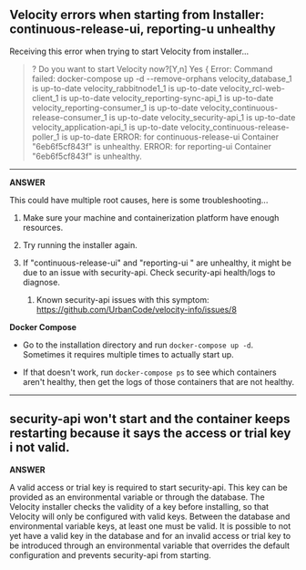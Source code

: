 
## Velocity errors when starting from Installer: continuous-release-ui, reporting-u unhealthy

Receiving this error when trying to start Velocity from installer...

> ? Do you want to start Velocity now?[Y,n] Yes
> { Error: Command failed: docker-compose up -d --remove-orphans
> velocity_database_1 is up-to-date
> velocity_rabbitnode1_1 is up-to-date
> velocity_rcl-web-client_1 is up-to-date
> velocity_reporting-sync-api_1 is up-to-date
> velocity_reporting-consumer_1 is up-to-date
> velocity_continuous-release-consumer_1 is up-to-date
> velocity_security-api_1 is up-to-date
> velocity_application-api_1 is up-to-date
> velocity_continuous-release-poller_1 is up-to-date
> ERROR: for continuous-release-ui  Container "6eb6f5cf843f" is unhealthy.
> ERROR: for reporting-ui  Container "6eb6f5cf843f" is unhealthy.

---

**ANSWER**

This could have multiple root causes, here is some troubleshooting...

1. Make sure your machine and containerization platform have enough resources.

2. Try running the installer again.

3. If "continuous-release-ui" and "reporting-ui " are unhealthy, it might be due to an issue with security-api. Check security-api health/logs to diagnose.
    1. Known security-api issues with this symptom: https://github.com/UrbanCode/velocity-info/issues/8

**Docker Compose**
- Go to the installation directory and run `docker-compose up -d`. Sometimes it requires multiple times to actually start up.

- If that doesn't work, run `docker-compose ps` to see which containers aren't healthy, then get the logs of those containers that are not healthy.

---


## security-api won't start and the container keeps restarting because it says the access or trial key i not valid.

**ANSWER**

A valid access or trial key is required to start security-api. This key can be provided as an environmental variable or through the database. The Velocity installer checks the validity of a key before installing, so that Velocity will only be configured with valid keys. Between the database and environmental variable keys, at least one must be valid. It is possible to not yet have a valid key in the database and for an invalid access or trial key to be introduced through an environmental variable that overrides the default configuration and prevents security-api from starting.
